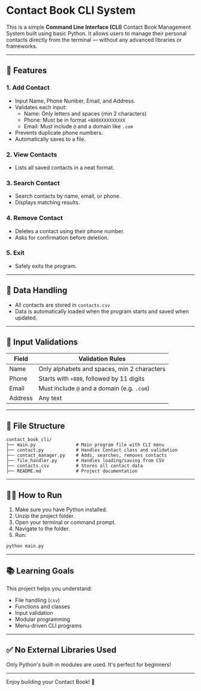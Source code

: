 # Contact Book CLI System

This is a simple **Command Line Interface (CLI)** Contact Book Management System built using basic Python. It allows users to manage their personal contacts directly from the terminal — without any advanced libraries or frameworks.

---

## 🚀 Features

### 1. Add Contact
- Input Name, Phone Number, Email, and Address.
- Validates each input:
  - Name: Only letters and spaces (min 2 characters)
  - Phone: Must be in format `+880XXXXXXXXXX`
  - Email: Must include `@` and a domain like `.com`
- Prevents duplicate phone numbers.
- Automatically saves to a file.

### 2. View Contacts
- Lists all saved contacts in a neat format.

### 3. Search Contact
- Search contacts by name, email, or phone.
- Displays matching results.

### 4. Remove Contact
- Deletes a contact using their phone number.
- Asks for confirmation before deletion.

### 5. Exit
- Safely exits the program.

---

## 💾 Data Handling

- All contacts are stored in `contacts.csv`
- Data is automatically loaded when the program starts and saved when updated.

---

## 🧠 Input Validations

| Field     | Validation Rules                               |
|-----------|------------------------------------------------|
| Name      | Only alphabets and spaces, min 2 characters    |
| Phone     | Starts with `+880`, followed by 11 digits      |
| Email     | Must include `@` and a domain (e.g. `.com`)    |
| Address   | Any text                                        |

---

## 📁 File Structure

```
contact_book_cli/
├── main.py               # Main program file with CLI menu
├── contact.py            # Handles Contact class and validation
├── contact_manager.py    # Adds, searches, removes contacts
├── file_handler.py       # Handles loading/saving from CSV
├── contacts.csv          # Stores all contact data
├── README.md             # Project documentation
```

---

## 🏃‍♂️ How to Run

1. Make sure you have Python installed.
2. Unzip the project folder.
3. Open your terminal or command prompt.
4. Navigate to the folder.
5. Run:

```bash
python main.py
```

---

## 📚 Learning Goals

This project helps you understand:
- File handling (`csv`)
- Functions and classes
- Input validation
- Modular programming
- Menu-driven CLI programs

---

## ✅ No External Libraries Used
Only Python's built-in modules are used. It's perfect for beginners!

---

Enjoy building your Contact Book! 📖
